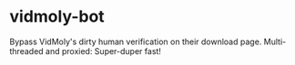 # vidmoly-bot
Bypass VidMoly's dirty human verification on their download page. Multi-threaded and proxied: Super-duper fast!
